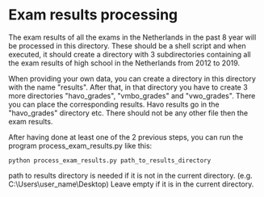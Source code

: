 # Exam results processing

The exam results of all the exams in the Netherlands in the past 8 year will be processed in this directory.
These should be a shell script and when executed, it should create a directory with 3 subdirectories 
containing all the exam results of high school in the Netherlands from 2012 to 2019.
 
When providing your own data, you can create a directory in this directory with the name "results". 
After that, in that directory you have to create 3 more directories "havo_grades", "vmbo_grades" and "vwo_grades".
There you can place the corresponding results. Havo results go in the "havo_grades" directory etc. 
There should not be any other file then the exam results. 

After having done at least one of the 2 previous steps, you can run the program process_exam_results.py like this:
```
python process_exam_results.py path_to_results_directory
```

path to results directory is needed if it is not in the current directory. (e.g. C:\Users\user_name\Desktop) 
Leave empty if it is in the current directory. 